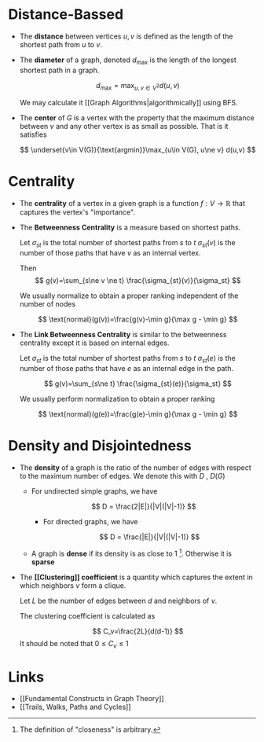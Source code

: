 # Distance-Bassed
* The **distance** between vertices $u,v$ is defined as the length of the shortest path from $u$ to $v$.

* The **diameter** of a graph, denoted $d_{\text{max}}$ is the length of the longest shortest path in a graph. 
  
  $$
  d_\text{max} = \max_{u,v\in V^2} d (u,v)
  $$
  
  We may calculate it [[Graph Algorithms|algorithmically]] using BFS.

* The **center** of $G$ is a vertex with the property that the maximum distance between $v$ and any other vertex is as small as possible. That is it satisfies
  
  $$
  \underset{v\in V(G)}{\text{argmin}}\max_{u\in V(G), u\ne v} d(u,v)
  $$

# Centrality
* The **centrality** of a vertex in a given graph is a function $f:V\to\mathbb{R}$ that captures the vertex's "importance".

* The **Betweenness Centrality** is a measure based on shortest paths.
  
  Let
  $\sigma_{st}$ is the total number of shortest paths from $s$ to $t$
  $\sigma_{st}(v)$ is the number of those paths that have $v$ as an internal vertex.
  
  Then 
  $$
  g(v)=\sum_{s\ne v \ne t} \frac{\sigma_{st}(v)}{\sigma_st}
  $$
  
  We usually normalize to obtain a proper ranking independent of the number of nodes
  
  $$
  \text{normal}(g(v))=\frac{g(v)-\min g}{\max g - \min g}
  $$

* The **Link Betweenness Centrality** is similar to the betweenness centrality except it is based on internal edges.
  
  Let 
  $\sigma_{st}$ is the total number of shortest paths from $s$ to $t$
  $\sigma_{st}(e)$ is the number of those paths that have $e$ as an internal edge in the path.
  
  $$
  g(v)=\sum_{s\ne  t} \frac{\sigma_{st}(e)}{\sigma_st}
  $$
  
  We usually perform normalization to obtain a proper ranking
  
  $$
  \text{normal}(g(e))=\frac{g(e)-\min g}{\max g - \min g}
  $$
# Density and Disjointedness
* The **density** of a graph is the ratio of the number of edges with respect to the maximum number of edges. We denote this with $D$ , $D(G)$
	* For undirected simple graphs, we have 
	  
	  $$
	  D = \frac{2|E|}{|V|(|V|-1)}
	  $$
	  * For directed graphs, we have 
	    
	    $$
	    D = \frac{|E|}{|V|(|V|-1)}
	    $$
	* A graph is **dense** if its density is as close to $1$ [^1]. Otherwise it is **sparse**

[^1]: The definition of "closeness" is arbitrary.

* The **[[Clustering]] coefficient** is a quantity which captures the extent in which neighbors $v$ form a clique.
  
  Let $L$ be the number of edges between $d$ and neighbors of $v$. 
  
  The clustering coefficient is calculated as 
  
  $$
  C_v=\frac{2L}{d(d-1)}
  $$
  It should be noted that $0\le C_v\le 1$


# Links
* [[Fundamental Constructs in Graph Theory]]
* [[Trails, Walks, Paths and Cycles]]